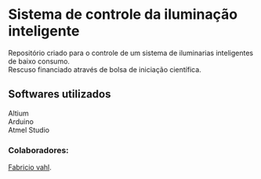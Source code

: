 <h1> Sistema de controle da iluminação inteligente </h1>
<p>
Repositório criado para o controle de um sistema de iluminarias inteligentes de baixo consumo.<br/>
Rescuso financiado através de bolsa de iniciação científica.
</p>

<h2> Softwares utilizados </h2>
<p> 
Altium <br/>
Arduino <br/>
Atmel Studio <br/>
</p>
<h3> Colaboradores: </h3>
<p>
<a href="https://github.com/fabriciovahl">Fabricio vahl</a>. <br/>     
</p>

